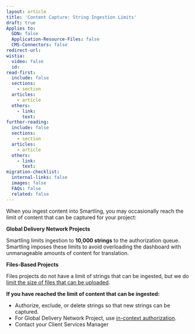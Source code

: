 ```yaml
---
layout: article
title: 'Content Capture: String Ingestion Limits'
draft: true
Applies to:
  GDN: false
  Application-Resource-Files: false
  CMS-Connectors: false
redirect-url:
wistia:
  video: false
  id:
read-first:
  include: false
  sections:
    - section
  articles:
    - article
  others:
    - link:
      text:
further-reading:
  include: false
  sections:
    - section
  articles:
    - article
  others:
    - link:
      text:
migration-checklist:
  internal-links: false
  images: false
  FAQs: false
  related: false
---
```



When you ingest content into Smartling, you may occasionally reach the limit of content that can be captured for your project:

**Global Delivery Network Projects**

Smartling limits ingestion to **10,000 strings** to the authorization queue. Smartling imposes these limits to avoid overloading the dashboard with unmanageable amounts of content for translation.

**Files-Based Projects**

Files projects do not have a limit of strings that can be ingested, but we do [limit the size of files that can be uploaded](/hc/en-us/articles/201209266#Limits).

**If you have reached the limit of content that can be ingested:**

*   Authorize, exclude, or delete strings so that new strings can be captured.
*   For Global Delivery Network Project, use [in-context authorization](/hc/en-us/articles/202297526-Inline-Content-Authorization-).
*   Contact your Client Services Manager